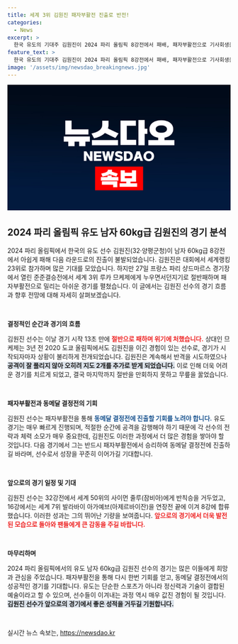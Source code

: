 ```yaml
---
title: 세계 3위 김원진 패자부활전 진출로 반전!
categories:
  - News
excerpt: >
  한국 유도의 기대주 김원진이 2024 파리 올림픽 8강전에서 패배, 패자부활전으로 기사회생을 노린다. 세계 3위 상대와의 아쉬운 대결 속, 그의 반격은 실패로 돌아갔고 동메달 결정전 진출을 위한 치열한 승부가 이어진다!
feature_text: >
  한국 유도의 기대주 김원진이 2024 파리 올림픽 8강전에서 패배, 패자부활전으로 기사회생을 노린다. 세계 3위 상대와의 아쉬운 대결 속, 그의 반격은 실패로 돌아갔고 동메달 결정전 진출을 위한 치열한 승부가 이어진다!
image: '/assets/img/newsdao_breakingnews.jpg'
---
```


<p><img src="/assets/img/newsdao_breakingnews.jpg" alt="pcversion 속보" /></p>

<h2 data-ke-size="size26">2024 파리 올림픽 유도 남자 60kg급 김원진의 경기 분석</h2>

<p data-ke-size="size16">2024 파리 올림픽에서 한국의 유도 선수 김원진(32·양평군청)이 남자 60kg급 8강전에서 아쉽게 패해 다음 라운드로의 진출이 불발되었습니다. 김원진은 대회에서 세계랭킹 23위로 참가하며 많은 기대를 모았습니다. 하지만 27일 프랑스 파리 샹드마르스 경기장에서 열린 준준결승전에서 세계 3위 루카 므케제에게 누우면서던지기로 절반패하며 패자부활전으로 밀리는 아쉬운 경기를 펼쳤습니다. 이 글에서는 김원진 선수의 경기 흐름과 향후 전망에 대해 자세히 살펴보겠습니다.</p>

<p data-ke-size="size16">&nbsp;</p>

<p><strong>결정적인 순간과 경기의 흐름</strong></p>

<p data-ke-size="size16">김원진 선수는 이날 경기 시작 13초 만에 <b><span style="color: #ee2323;">절반으로 패하며 위기에 처했습니다.</span></b> 상대인 므케제는 3년 전 2020 도쿄 올림픽에서도 김원진을 이긴 경험이 있는 선수로, 경기가 시작되자마자 상황이 불리하게 전개되었습니다. 김원진은 계속해서 반격을 시도하였으나 <b><span style="background-color: #21538527;">공격이 잘 풀리지 않아 오히려 지도 2개를 추가로 받게 되었습니다.</span></b> 이로 인해 더욱 어려운 경기를 치르게 되었고, 결국 마지막까지 절반을 만회하지 못하고 무릎을 꿇었습니다.</p>

<p data-ke-size="size16">&nbsp;</p>

<p><strong>패자부활전과 동메달 결정전의 기회</strong></p>

<p data-ke-size="size16">김원진 선수는 패자부활전을 통해 <b><span style="color: #1a5490;">동메달 결정전에 진출할 기회를 노려야 합니다.</span></b> 유도 경기는 매우 빠르게 진행되며, 적절한 순간에 공격을 감행해야 하기 때문에 각 선수의 전략과 체력 소모가 매우 중요한데, 김원진도 이러한 과정에서 더 많은 경험을 쌓아야 할 것입니다. 다음 경기에서 그는 반드시 패자부활전에서 승리하여 동메달 결정전에 진출하길 바라며, 선수로서 성장을 꾸준히 이어가길 기대합니다.</p>

<p data-ke-size="size16">&nbsp;</p>

<p><strong>앞으로의 경기 일정 및 기대</strong></p>

<p data-ke-size="size16">김원진 선수는 32강전에서 세계 50위의 사이먼 줄루(잠비아)에게 반칙승을 거두었고, 16강에서는 세계 7위 발라바이 아가예브(아제르바이잔)을 연장전 끝에 이겨 8강에 합류했습니다. 이러한 성과는 그의 뛰어난 기량을 보여줍니다. <b><span style="color: #ee2323;">앞으로의 경기에서 더욱 발전된 모습으로 돌아와 팬들에게 큰 감동을 주길 바랍니다.</span></b></p>

<p data-ke-size="size16">&nbsp;</p>

<p><strong>마무리하며</strong></p>

<p data-ke-size="size16">2024 파리 올림픽에서의 유도 남자 60kg급 김원진 선수의 경기는 많은 이들에게 희망과 관심을 주었습니다. 패자부활전을 통해 다시 한번 기회를 얻고, 동메달 결정전에서의 성공적인 경기를 기대합니다. 유도는 단순한 스포츠가 아니라 정신력과 기술이 결합된 예술이라고 할 수 있으며, 선수들이 이겨내는 과정 역시 매우 값진 경험이 될 것입니다. <b><span style="background-color: #21538527;">김원진 선수가 앞으로의 경기에서 좋은 성적을 거두길 기원합니다.</span></b></p>

<p data-ke-size="size16">&nbsp;</p>
실시간 뉴스 속보는, <a href="https://newsdao.kr" rel="dofollow">https://newsdao.kr</a>


